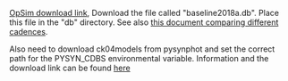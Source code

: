 [OpSim download link](http://astro-lsst-01.astro.washington.edu:8080/?runId=16), Download the file called "baseline2018a.db".  Place this file in the "db" directory. See also [this document comparing different cadences](https://docushare.lsst.org/docushare/dsweb/Get/Document-28716).

Also need to download ck04models from pysynphot and set the correct path for the PYSYN_CDBS environmental variable. Information and the download link can be found [here](https://pysynphot.readthedocs.io/en/latest/appendixa.html)

